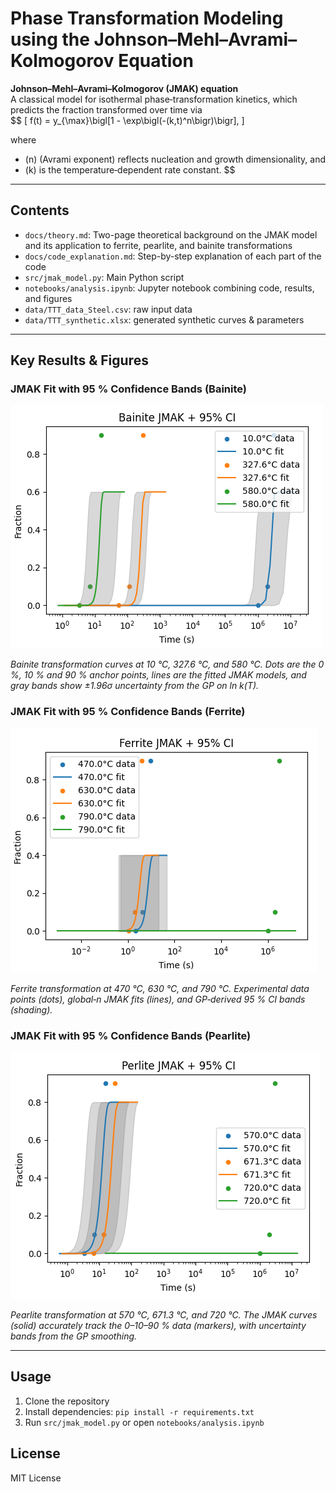 # Phase Transformation Modeling using the Johnson–Mehl–Avrami–Kolmogorov Equation

**Johnson–Mehl–Avrami–Kolmogorov (JMAK) equation**  
A classical model for isothermal phase‐transformation kinetics, which predicts the fraction transformed over time via  
$$ \[
f(t) = y_{\max}\bigl[1 - \exp\bigl(-(k\,t)^n\bigr)\bigr],
\]

where
- \(n\) (Avrami exponent) reflects nucleation and growth dimensionality, and  
- \(k\) is the temperature‐dependent rate constant.
$$
---

## Contents
- `docs/theory.md`: Two-page theoretical background on the JMAK model and its application to ferrite, pearlite, and bainite transformations
- `docs/code_explanation.md`: Step-by-step explanation of each part of the code
- `src/jmak_model.py`: Main Python script
- `notebooks/analysis.ipynb`: Jupyter notebook combining code, results, and figures
- `data/TTT_data_Steel.csv`: raw input data
- `data/TTT_synthetic.xlsx`: generated synthetic curves & parameters

---

## Key Results & Figures

### JMAK Fit with 95 % Confidence Bands (Bainite)

![JMAK Fit with 95 % Confidence Bands (Bainite)](figures/Bainite.png)

*Bainite transformation curves at 10 °C, 327.6 °C, and 580 °C. Dots are the 0 %, 10 % and 90 % anchor points, lines are the fitted JMAK models, and gray bands show ±1.96σ uncertainty from the GP on ln k(T).*


### JMAK Fit with 95 % Confidence Bands (Ferrite)

![JMAK Fit with 95 % Confidence Bands (Ferrite)](figures/Ferrite.png)

*Ferrite transformation at 470 °C, 630 °C, and 790 °C. Experimental data points (dots), global‐n JMAK fits (lines), and GP‐derived 95 % CI bands (shading).*


### JMAK Fit with 95 % Confidence Bands (Pearlite)

![JMAK Fit with 95 % Confidence Bands (Pearlite)](figures/Perlite.png)

*Pearlite transformation at 570 °C, 671.3 °C, and 720 °C. The JMAK curves (solid) accurately track the 0–10–90 % data (markers), with uncertainty bands from the GP smoothing.*

---

## Usage
1. Clone the repository
2. Install dependencies: `pip install -r requirements.txt`
3. Run `src/jmak_model.py` or open `notebooks/analysis.ipynb`

## License
MIT License
